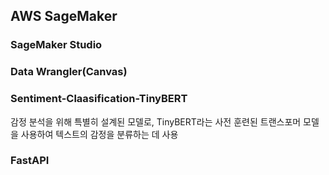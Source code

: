 ## AWS SageMaker
### SageMaker Studio
### Data Wrangler(Canvas)
### Sentiment-Claasification-TinyBERT
감정 분석을 위해 특별히 설계된 모델로, TinyBERT라는 사전 훈련된 트랜스포머 모델을 사용하여 텍스트의 감정을 분류하는 데 사용
### FastAPI